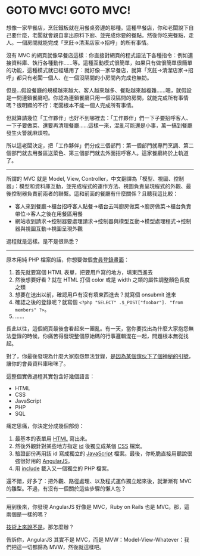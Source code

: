 # GOTO MVC! GOTO MVC!

想像一家早餐店，烹飪鐵板就在用餐桌旁邊的那種。這種早餐店，你和老闆說下自己要什麼，老闆就會親自拿出原料下廚、並完成你要的餐點。然後你吃完餐點，走人。一個房間就能完成「烹飪→清潔店家→招呼」的所有事情。

沒有 MVC 的網頁就像早餐店這樣：你直接對網頁的程式語法下各種指令：例如連接資料庫、執行各種動作……等。這種互動模式很簡單，如果只有做很簡單很簡單的功能，這種模式就已經堪用了：就好像一家早餐店，就算「烹飪→清潔店家→招呼」都只有老闆一個人、在一個沒隔間的小房間內完成也無妨。

但是…假設餐廳的規模越來越大、客人越來越多、餐點越來越複雜……嗯，就假設是一間連鎖餐廳吧。你認為連鎖餐廳只用一個沒隔間的房間，就能完成所有事情嗎？很明顯的不行：老闆根本不能一個人完成所有事情。

但就算請幾位「工作夥伴」也好不到哪裡去：「工作夥伴」們一下子要招呼客人、一下子要做菜、還要再清理餐廳……這樣一來，混亂可能還是小事，萬一搞到餐廳發生火警就麻煩啦。

所以這老闆決定，把「工作夥伴」們分成三個部門：第一個部門就專門烹調、第二個部門就去用餐區送菜色、第三個部門就去外面招呼客人。這家餐廳終於上軌道了。

---

所謂的 MVC 就是 Model, View, Controller，中文翻譯為「模型、視圖、控制器」：模型和資料庫互動，並完成程式的運作方法、視圖負責呈現程式的外觀、最後控制器負責前兩者的聯繫。這和前面的餐廳有什麼關係？且聽我這比較：

* 客人來到餐廳→櫃台招呼客人點餐→櫃台去叫廚房做菜→廚房做菜→櫃台負責帶位→客人之後在用餐區用餐
* 網站收到請求→控制器要處理請求→控制器與模型互動→模型處理程式→控制器與視圖互動→視圖呈現外觀

過程就是這樣。是不是很熟悉？

---

原本用純 PHP 檔案的話，你想要做個[會員登錄畫面](https://wiki.jonathancoulton.com/Code_Monkey/Lyrics)：

1. 首先就要寫個 HTML 表單，把要用戶寫的地方，填東西進去
2. 然後想要好看？就在 HTML 打個 color 或是 width 之類的屬性調整顏色長度之類
3. 想要在送出以前，確認用戶有沒有填東西進去？就寫個 onsubmit 進來
4. 確認之後的登錄呢？就寫個 `<?php "SELECT" .$_POST["foobar"]. "from members" ?>`。
5. ......

長此以往，這個網頁最後會看起來一團亂。有一天，當你要找出為什麼大家抱怨無法登錄的時候，你痛苦得發現整個原始碼的行事邏輯混在一起，問題根本無從找起。

對了，你最後發現為什麼大家抱怨無法登錄，[是因為某個傢伙下了個神秘的引號](https://developer.mozilla.org/zh-TW/docs/Glossary/SQL_Injection)，讓你的會員資料庫啾咪了。

這整個實做過程其實包含好幾個語言：

* HTML
* CSS
* JavaScript
* PHP
* SQL

痛定思痛，你決定分成幾個部份：

1. 最基本的表單用 <a href="https://developer.mozilla.org/en-US/docs/Web/HTML/Element/form">HTML</a> 寫出來。
2. 然後外觀針對某些地方指定 <a href="https://developer.mozilla.org/en-US/docs/Web/HTML/Global_attributes/id">id</a> 後獨立成某個 <a href="https://developer.mozilla.org/en-US/docs/Web/CSS/ID_selectors">CSS</a> 檔案。
3. 驗證部份再用該 id 寫成獨立的 <a href="https://developer.mozilla.org/en-US/docs/Web/API/Document/getElementById">JavaScript</a> 檔案。最後，你乾脆直接用聽說很強很好用的 <a href="https://angularjs.org/">AngularJS</a>。
3. 用 <a href="https://secure.php.net/manual/en/function.include.php">include</a> 載入又一個獨立的 PHP 檔案。

還不錯，好多了：把外觀、路徑處理、以及程式運作獨立起來後，就漸漸有 MVC 的雛型。不過，有沒有一個關於這些步驟的懶人包？

---

用到後來，你發現 AngularJS 好像是 MVC，Ruby on Rails 也是 MVC。那，這兩個是一樣的嗎？

[技術上來說不是](http://blog.turn.tw/?p=1539)。那怎麼辦？

告訴你，AngularJS 其實不是 MVC，而是 MVW：Model-View-Whatever：我們把這一切都歸為 MVW，然後就這樣吧。